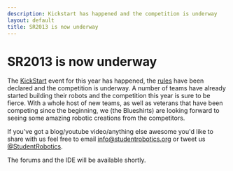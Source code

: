 ```yaml
---
description: Kickstart has happened and the competition is underway
layout: default
title: SR2013 is now underway
---
```

SR2013 is now underway
=================================

The [KickStart](/events/kickstart) event for this year has happened,
the [rules](/docs/rules/) have been declared
and the competition is underway. A number of teams have already started
building their robots and the competition this year is sure to be fierce.
With a whole host of new teams, as well as veterans that have been competing
since the beginning, we (the Blueshirts) are looking forward to seeing some
amazing robotic creations from the competitors.

If you've got a blog/youtube video/anything else awesome you'd like to share
with us feel free to email [info@studentrobotics.org](mailto:info@studentrobotics.org)
or tweet us [@StudentRobotics](https://twitter.com/StudentRobotics).

The forums and the IDE will be available shortly.
